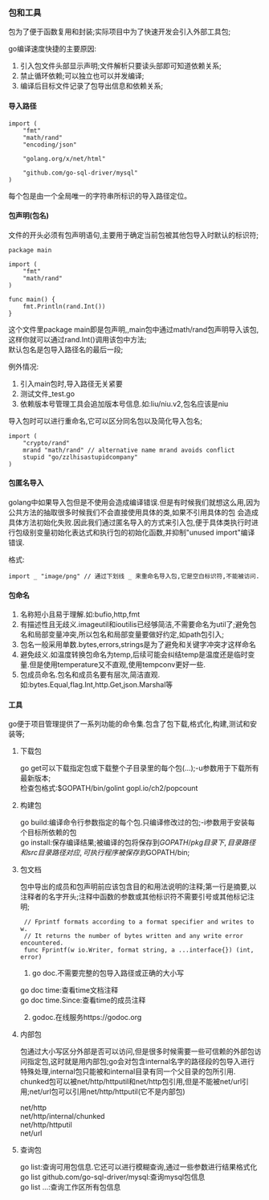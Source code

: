### 包和工具 ###

包为了便于函数复用和封装;实际项目中为了快速开发会引入外部工具包;

go编译速度快捷的主要原因:

1. 引入包文件头部显示声明;文件解析只要读头部即可知道依赖关系;
2. 禁止循环依赖;可以独立也可以并发编译;
3. 编译后目标文件记录了包导出信息和依赖关系;

#### 导入路径 ####
	
	import (
	    "fmt"
	    "math/rand"
	    "encoding/json"
	
	    "golang.org/x/net/html"
	
	    "github.com/go-sql-driver/mysql"
	)

每个包是由一个全局唯一的字符串所标识的导入路径定位。


#### 包声明(包名) ####

文件的开头必须有包声明语句,主要用于确定当前包被其他包导入时默认的标识符;

	package main
	
	import (
	    "fmt"
	    "math/rand"
	)
	
	func main() {
	    fmt.Println(rand.Int())
	}

这个文件里package main即是包声明,,main包中通过math/rand包声明导入该包,这样你就可以通过rand.Int()调用该包中方法;    
默认包名是包导入路径名的最后一段;    

例外情况:

1. 引入main包时,导入路径无关紧要
2. 测试文件_test.go
3. 依赖版本号管理工具会追加版本号信息.如:liu/niu.v2,包名应该是niu

导入包时可以进行重命名,它可以区分同名包以及简化导入包名;

	import (
	    "crypto/rand"
	    mrand "math/rand" // alternative name mrand avoids conflict
		stupid "go/zzlhisastupidcompany"
	)

#### 包匿名导入 ####

golang中如果导入包但是不使用会造成编译错误.但是有时候我们就想这么用,因为公共方法的抽取很多时候我们不会直接使用具体的类,如果不引用具体的包
会造成具体方法初始化失败.因此我们通过匿名导入的方式来引入包,便于具体类执行时进行包级别变量初始化表达式和执行包的初始化函数,并抑制"unused import"编译错误.

格式:

	import _ "image/png" // 通过下划线 _ 来重命名导入包,它是空白标识符,不能被访问.

#### 包命名 ####

1. 名称短小且易于理解.如:bufio,http,fmt
2. 有描述性且无歧义.imageutil和ioutilis已经够简洁,不需要命名为util了;避免包名和局部变量冲突,所以包名和局部变量要做好约定,如path包引入;
3. 包名一般采用单数.bytes,errors,strings是为了避免和关键字冲突才这样命名
4. 避免歧义.如温度转换包命名为temp,后续可能会纠结temp是温度还是临时变量.但是使用temperature又不直观,使用tempconv更好一些.
5. 包成员命名.包名和成员名要有层次,简洁直观.如:bytes.Equal,flag.Int,http.Get,json.Marshal等


#### 工具 ####

go便于项目管理提供了一系列功能的命令集.包含了包下载,格式化,构建,测试和安装等;

1. 下载包 

	go get可以下载指定包或下载整个子目录里的每个包(...);-u参数用于下载所有最新版本;    
	检查包格式:$GOPATH/bin/golint gopl.io/ch2/popcount

2. 构建包

	go build:编译命令行参数指定的每个包.只编译修改过的包;-i参数用于安装每个目标所依赖的包    
	go install:保存编译结果;被编译的包将保存到$GOPATH/pkg目录下,目录路径和src目录路径对应,可执行程序被保存到$GOPATH/bin;

3. 包文档

	包中导出的成员和包声明前应该包含目的和用法说明的注释;第一行是摘要,以注释者的名字开头;注释中函数的参数或其他标识符不需要引号或其他标记注明;

    	// Fprintf formats according to a format specifier and writes to w.    
    	// It returns the number of bytes written and any write error encountered.   
    	func Fprintf(w io.Writer, format string, a ...interface{}) (int, error)
	1. go doc.不需要完整的包导入路径或正确的大小写    
	
	go doc time:查看time文档注释    
	go doc time.Since:查看time的成员注释    
	
	2. godoc.在线服务https://godoc.org

4. 内部包

	包通过大小写区分外部是否可以访问,但是很多时候需要一些可信赖的外部包访问指定包,这时就是用内部包;go会对包含internal名字的路径段的包导入进行特殊处理,internal包只能被和internal目录有同一个父目录的包所引用.    
	chunked包可以被net/http/httputil和net/http包引用,但是不能被net/url引用;net/url包可以引用net/http/httputil(它不是内部包)
	
	net/http    
	net/http/internal/chunked   
	net/http/httputil   
	net/url

5. 查询包

	go list:查询可用包信息.它还可以进行模糊查询,通过一些参数进行结果格式化    
	go list github.com/go-sql-driver/mysql:查询mysql包信息    
	go list ...:查询工作区所有包信息    






